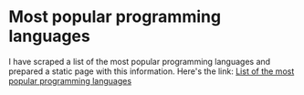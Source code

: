 # Most popular programming languages
I have scraped a list of the most popular programming languages and prepared a static page with this information. Here's the link:
[List of the most popular programming languages](list.md)
